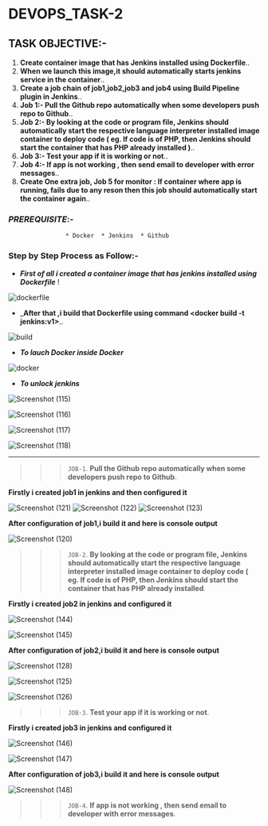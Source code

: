 # DEVOPS_TASK-2

## TASK OBJECTIVE:-

1. **Create container image that has Jenkins installed using Dockerfile**..
2. **When we launch this image,it  should automatically starts jenkins service in the container**..
3. **Create a job chain of job1,job2,job3 and job4 using Build Pipeline plugin in Jenkins**..
4. **Job 1:- Pull the Github repo automatically when some developers push repo to Github**..
5. **Job 2:- By looking at the code or program file, Jenkins should automatically start the respective language interpreter installed image container to deploy code ( eg. If code is of PHP, then Jenkins should start the container that has PHP already installed )**..
6. **Job 3:- Test your app if it is working or not**..
7. **Job 4:- If app is not working , then send email to developer with error messages**..
8. **Create One extra job, Job 5 for monitor : If container where app is running, fails due to any reson then this job should automatically start the container again**..

### _PREREQUISITE_:-
                    * Docker  * Jenkins  * Github

### Step by Step Process as Follow:-

* _**First of all i created a container image that has jenkins installed using Dockerfile**_ !

![dockerfile](https://user-images.githubusercontent.com/64469896/90393857-2dc4eb00-e0af-11ea-8d80-054824194e3c.png)

* _**After that ,i build that Dockerfile using command <docker build -t jenkins:v1>**..

![build](https://user-images.githubusercontent.com/64469896/90394186-d1ae9680-e0af-11ea-9a21-8ce04050c78b.png)

* _**To lauch Docker inside Docker**_

![docker](https://user-images.githubusercontent.com/64469896/90394718-c740cc80-e0b0-11ea-8b07-8a846415a421.png)

* _**To unlock jenkins**_

![Screenshot (115)](https://user-images.githubusercontent.com/64469896/90395919-f6f0d400-e0b2-11ea-91d3-ad1108f19a25.png)

![Screenshot (116)](https://user-images.githubusercontent.com/64469896/90395752-b09b7500-e0b2-11ea-9ef6-9ce1a78f6635.png)

![Screenshot (117)](https://user-images.githubusercontent.com/64469896/90395762-b6915600-e0b2-11ea-8613-9c2980c8ad58.png)

![Screenshot (118)](https://user-images.githubusercontent.com/64469896/90395769-babd7380-e0b2-11ea-86d7-141b3a91f179.png)

---

>>> `JOB-1`. **Pull the Github repo automatically when some developers push repo to Github**.

 **Firstly i created job1 in jenkins and then configured it**

![Screenshot (121)](https://user-images.githubusercontent.com/64469896/90398489-273a7180-e0b7-11ea-9ee8-0848aacbeaa2.png)
![Screenshot (122)](https://user-images.githubusercontent.com/64469896/90398500-2bff2580-e0b7-11ea-9d77-80f6ca833a30.png)
![Screenshot (123)](https://user-images.githubusercontent.com/64469896/90398505-302b4300-e0b7-11ea-83ba-44891bb8d3b6.png)

**After configuration of job1,i build it and here is console output**

![Screenshot (120)](https://user-images.githubusercontent.com/64469896/90398514-34eff700-e0b7-11ea-98fd-13b1be401c1d.png)


>>> `JOB-2`. **By looking at the code or program file, Jenkins should automatically start the respective language interpreter installed image container to deploy code ( eg. If code is of PHP, then Jenkins should start the container that has PHP already installed**.

**Firstly i created job2 in jenkins and configured it**

![Screenshot (144)](https://user-images.githubusercontent.com/64469896/93018341-b40c1880-f5ec-11ea-9f26-9ce4be5ca342.png)

![Screenshot (145)](https://user-images.githubusercontent.com/64469896/93018347-bc645380-f5ec-11ea-8f8f-c1322e22c85a.png)


**After configuration of job2,i build it and here is console output**

![Screenshot (128)](https://user-images.githubusercontent.com/64469896/93018350-bff7da80-f5ec-11ea-814f-6c8c6305f2cd.png)

![Screenshot (125)](https://user-images.githubusercontent.com/64469896/93019922-bc1d8580-f5f7-11ea-817f-6efa999a631a.png)

![Screenshot (126)](https://user-images.githubusercontent.com/64469896/93019921-ba53c200-f5f7-11ea-8a23-e67e7470e83e.png)


>>> `JOB-3`. **Test your app if it is working or not**.

**Firstly i created job3 in jenkins and configured it**

![Screenshot (146)](https://user-images.githubusercontent.com/64469896/93020003-64334e80-f5f8-11ea-82ca-93b093cf243b.png)

![Screenshot (147)](https://user-images.githubusercontent.com/64469896/93020001-61385e00-f5f8-11ea-98d8-b11c3c991a00.png)

**After configuration of job3,i build it and here is console output**

![Screenshot (148)](https://user-images.githubusercontent.com/64469896/93020002-639ab800-f5f8-11ea-8853-1d969befe452.png)


>>> `JOB-4`. **If app is not working , then send email to developer with error messages**.


